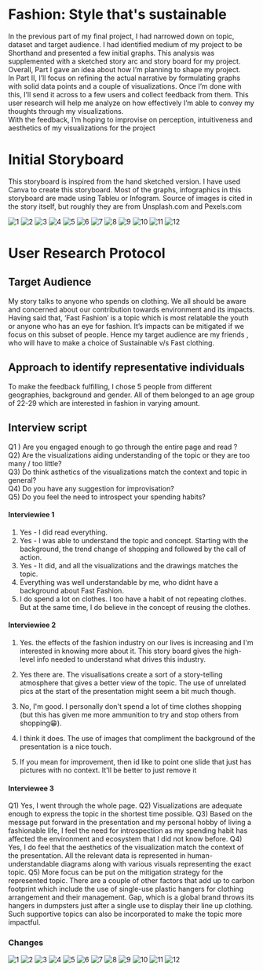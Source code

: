 # Fashion: Style that's sustainable
In the previous part of my final project, I had narrowed down on topic, dataset and target audience. I had identified medium of my project to be Shorthand and presented a few initial graphs. This analysis was supplemented with a sketched story arc and story board for my project. Overall, Part I gave an idea about how I’m planning to shape my project.  <br>
In Part II, I’ll focus on refining the actual narrative by formulating graphs with solid data points and a couple of visualizations. Once I’m done with this, I’ll send it across to a few users and collect feedback from them. This user research will help me analyze on how effectively I’m able to convey my thoughts through my visualizations.  <br>
With the feedback, I’m hoping to improvise on perception, intuitiveness and aesthetics of my visualizations for the project
 
# Initial Storyboard

This storyboard is inspired from the hand sketched version. I have used Canva to create this storyboard. Most of the graphs, infographics in this storyboard are made using Tableu or Infogram. Source of images is cited in the story itself, but roughly they are from Unsplash.com and Pexels.com<br>

![1](https://user-images.githubusercontent.com/59716372/74619367-40ac3200-5103-11ea-9a39-20a6d80b4fb2.png)
![2](https://user-images.githubusercontent.com/59716372/74619370-4144c880-5103-11ea-8124-7ec97b220027.png)
![3](https://user-images.githubusercontent.com/59716372/74619371-4144c880-5103-11ea-9031-587a17f92832.png)
![4](https://user-images.githubusercontent.com/59716372/74619372-4144c880-5103-11ea-9f19-e2cd608f705e.png)
![5](https://user-images.githubusercontent.com/59716372/74619374-41dd5f00-5103-11ea-9f7e-057e59d02c06.png)
![6](https://user-images.githubusercontent.com/59716372/74619375-430e8c00-5103-11ea-8c3f-2f5602dd5029.png)
![7](https://user-images.githubusercontent.com/59716372/74619377-46097c80-5103-11ea-9fc1-870c7d5ab073.png)
![8](https://user-images.githubusercontent.com/59716372/74619357-3ee26e80-5103-11ea-8bce-2a30dcf00dee.png)
![9](https://user-images.githubusercontent.com/59716372/74619523-dba50c00-5103-11ea-9853-96673eb34bba.png)
![10](https://user-images.githubusercontent.com/59716372/74619361-3f7b0500-5103-11ea-9b49-6c6b984bfbcc.png)
![11](https://user-images.githubusercontent.com/59716372/74619363-40139b80-5103-11ea-9ac2-e8ff34635817.png)
![12](https://user-images.githubusercontent.com/59716372/74619364-40139b80-5103-11ea-9d77-7964d45ac967.png)

# User Research Protocol
## Target Audience

My story talks to anyone who spends on clothing. We all should be aware and concerned about our contribution towards environment and its impacts. Having said that, ‘Fast Fashion’ is a topic which is most relatable the youth or anyone who has an eye for fashion. It’s impacts can be mitigated if we focus on this subset of people. Hence my target audience are my friends , who will have to make a choice of Sustainable v/s Fast clothing. <br>

## Approach to identify representative individuals
To make the feedback fulfilling, I chose 5 people from different geographies, background and gender. All of them belonged to an age group of 22-29 which are interested in fashion in varying amount. 

## Interview script
Q1 ) Are you engaged enough to go through the entire page and read ?<br>
Q2) Are the visualizations aiding understanding of the topic or they are too many / too little? <br>
Q3) Do think asthetics of the visualizations match the context and topic in general? <br>
Q4) Do you have any suggestion for improvisation? <br>
Q5) Do you feel the need to introspect your spending habits? <br>

#### Interviewiee 1 <br>
1. Yes - I did read everything.<br>
2. Yes - I was able to understand the topic and concept. Starting with the background,  the trend change of shopping and  followed by the call of action.<br>
3. Yes - It did, and all the visualizations and the drawings matches the topic.
4. Everything was well understandable by me, who didnt have a background about Fast Fashion.
5. I do spend a lot on clothes. I too have a habit of not repeating clothes. But at the same time, I do believe in the concept of reusing the clothes.<br>

#### Interviewiee 2 
1. Yes.  the effects of the fashion industry on our lives is increasing and I'm interested in knowing more about it. This story board gives the high-level info needed to understand what drives this industry.

2. Yes there are. The visualisations create a sort of a story-telling atmosphere that gives a better view of the topic.
The use of unrelated pics at the start of the presentation might seem a bit much though.

3. No, I'm good. I personally don't spend a lot of time clothes shopping (but this has given me more ammunition to try and stop others from shopping😁).

4. I think it does. The use of images that compliment the background of the presentation is a nice touch.

5. If you mean for improvement, then id like to point one slide that just has pictures with no context. It'll be better to just remove it

#### Interviewee 3 
Q1) Yes, I went through the whole page.
Q2) Visualizations are adequate enough to express the topic in the shortest time possible.
Q3) Based on the message put forward in the presentation and my personal hobby of living a fashionable life, I feel the need for introspection as my spending habit has affected the environment and ecosystem that I did not know before.
Q4) Yes, I do feel that the aesthetics of the visualization match the context of the presentation. All the relevant data is represented in human-understandable diagrams along with various visuals representing the exact topic.
Q5) More focus can be put on the mitigation strategy for the represented topic. There are a couple of other factors that add up to carbon footprint which include the use of single-use plastic hangers for clothing arrangement and their management. Gap, which is a global brand throws its hangers in dumpsters just after a single use to display their line up clothing. Such supportive topics can also be incorporated to make the topic more impactful.

### Changes 

![1](https://user-images.githubusercontent.com/59716372/74622831-42c8bd80-5110-11ea-8838-90e2fc392ec6.png)
![2](https://user-images.githubusercontent.com/59716372/74622833-43615400-5110-11ea-9e13-9bf657f1b783.png)
![3](https://user-images.githubusercontent.com/59716372/74622834-43615400-5110-11ea-949a-523697799b30.png)
![4](https://user-images.githubusercontent.com/59716372/74622821-40fefa00-5110-11ea-85da-c96e27db1a3f.png)
![5](https://user-images.githubusercontent.com/59716372/74622823-41979080-5110-11ea-89b7-703975b8821f.png)
![6](https://user-images.githubusercontent.com/59716372/74622824-41979080-5110-11ea-9271-806742aa3b10.png)
![7](https://user-images.githubusercontent.com/59716372/74622825-42302700-5110-11ea-9a3c-01d2c55be8d3.png)
![8](https://user-images.githubusercontent.com/59716372/74622826-42302700-5110-11ea-9779-5e28fb87f64e.png)
![9](https://user-images.githubusercontent.com/59716372/74622827-42302700-5110-11ea-8733-59e624a237fd.png)
![10](https://user-images.githubusercontent.com/59716372/74622828-42c8bd80-5110-11ea-9386-0bc5b66d5956.png)
![11](https://user-images.githubusercontent.com/59716372/74622829-42c8bd80-5110-11ea-9a1d-b568459135bc.png)
![12](https://user-images.githubusercontent.com/59716372/74622830-42c8bd80-5110-11ea-9714-e1ab85836bbc.png)


